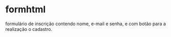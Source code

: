 # formhtml
formulário de inscrição contendo nome, e-mail e senha, e com botão para a realização o cadastro. 
